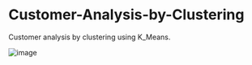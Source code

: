 # Customer-Analysis-by-Clustering
Customer analysis by clustering using K_Means.

![image](https://github.com/wannasleepforlong/Customer-Analysis-by-Segmentation-Clustering/assets/109717763/8ab43ec5-7263-45f3-8e60-475bb3c0b893)
